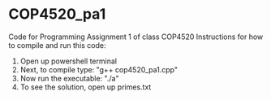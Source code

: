 # COP4520_pa1
Code for Programming Assignment 1 of class COP4520
Instructions for how to compile and run this code:
1. Open up powershell terminal
2. Next, to compile type: "g++ cop4520_pa1.cpp"
3. Now run the executable: "./a"
4. To see the solution, open up primes.txt